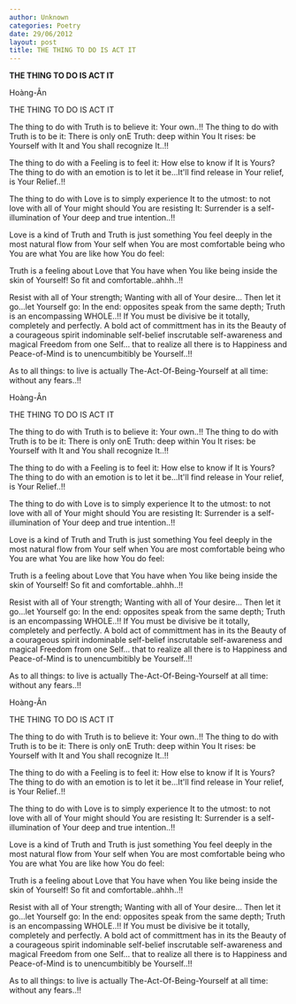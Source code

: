 ```yaml
---
author: Unknown
categories: Poetry
date: 29/06/2012
layout: post
title: THE THING TO DO IS ACT IT
---
```


**THE THING TO DO IS ACT IT**

Hoàng-Ân

THE THING TO DO IS ACT IT


The thing to do with Truth
is to believe it:
Your own..!!
The thing to do with Truth
is to be it:
There is o­nly o­nE Truth:
deep within You
It rises: be Yourself with It
and You shall recognize It..!!

The thing to do with a Feeling
is to feel it:
How else to know if It is Yours?
The thing to do with an emotion
is to let it be...It'll find release
in Your relief, is Your Relief..!!

The thing to do with Love
is to simply experience It
to the utmost:
to not love with all of Your might
should You are resisting It:
Surrender is a self-illumination
of Your deep and true intention..!!

Love is a kind of Truth
and Truth is just something
You feel deeply in the most
natural flow from Your self
when You are most comfortable
being who You are
what You are like
how You do feel:

Truth is a feeling about Love
that You have when You like
being inside the skin of Yourself!
So fit and comfortable..ahhh..!!

Resist with all of Your strength;
Wanting with all of Your desire...
Then let it go...let Yourself go:
    In the end: opposites speak
    from the same depth;
    Truth is an encompassing
    WHOLE..!!
If You must be divisive
be it totally, completely
and perfectly.
A bold act of committment
has in its the Beauty of
    a courageous spirit
    indominable self-belief
    inscrutable self-awareness
       and
    magical Freedom from o­ne Self...
that to realize all there is to
Happiness and Peace-of-Mind
is to unencumbitibly be Yourself..!!

As to all things: to live is actually
The-Act-Of-Being-Yourself
at all time: without any fears..!!

Hoàng-Ân

THE THING TO DO IS ACT IT


The thing to do with Truth
is to believe it:
Your own..!!
The thing to do with Truth
is to be it:
There is o­nly o­nE Truth:
deep within You
It rises: be Yourself with It
and You shall recognize It..!!

The thing to do with a Feeling
is to feel it:
How else to know if It is Yours?
The thing to do with an emotion
is to let it be...It'll find release
in Your relief, is Your Relief..!!

The thing to do with Love
is to simply experience It
to the utmost:
to not love with all of Your might
should You are resisting It:
Surrender is a self-illumination
of Your deep and true intention..!!

Love is a kind of Truth
and Truth is just something
You feel deeply in the most
natural flow from Your self
when You are most comfortable
being who You are
what You are like
how You do feel:

Truth is a feeling about Love
that You have when You like
being inside the skin of Yourself!
So fit and comfortable..ahhh..!!

Resist with all of Your strength;
Wanting with all of Your desire...
Then let it go...let Yourself go:
    In the end: opposites speak
    from the same depth;
    Truth is an encompassing
    WHOLE..!!
If You must be divisive
be it totally, completely
and perfectly.
A bold act of committment
has in its the Beauty of
    a courageous spirit
    indominable self-belief
    inscrutable self-awareness
       and
    magical Freedom from o­ne Self...
that to realize all there is to
Happiness and Peace-of-Mind
is to unencumbitibly be Yourself..!!

As to all things: to live is actually
The-Act-Of-Being-Yourself
at all time: without any fears..!!

Hoàng-Ân

THE THING TO DO IS ACT IT


The thing to do with Truth
is to believe it:
Your own..!!
The thing to do with Truth
is to be it:
There is o­nly o­nE Truth:
deep within You
It rises: be Yourself with It
and You shall recognize It..!!

The thing to do with a Feeling
is to feel it:
How else to know if It is Yours?
The thing to do with an emotion
is to let it be...It'll find release
in Your relief, is Your Relief..!!

The thing to do with Love
is to simply experience It
to the utmost:
to not love with all of Your might
should You are resisting It:
Surrender is a self-illumination
of Your deep and true intention..!!

Love is a kind of Truth
and Truth is just something
You feel deeply in the most
natural flow from Your self
when You are most comfortable
being who You are
what You are like
how You do feel:

Truth is a feeling about Love
that You have when You like
being inside the skin of Yourself!
So fit and comfortable..ahhh..!!

Resist with all of Your strength;
Wanting with all of Your desire...
Then let it go...let Yourself go:
    In the end: opposites speak
    from the same depth;
    Truth is an encompassing
    WHOLE..!!
If You must be divisive
be it totally, completely
and perfectly.
A bold act of committment
has in its the Beauty of
    a courageous spirit
    indominable self-belief
    inscrutable self-awareness
       and
    magical Freedom from o­ne Self...
that to realize all there is to
Happiness and Peace-of-Mind
is to unencumbitibly be Yourself..!!

As to all things: to live is actually
The-Act-Of-Being-Yourself
at all time: without any fears..!!

